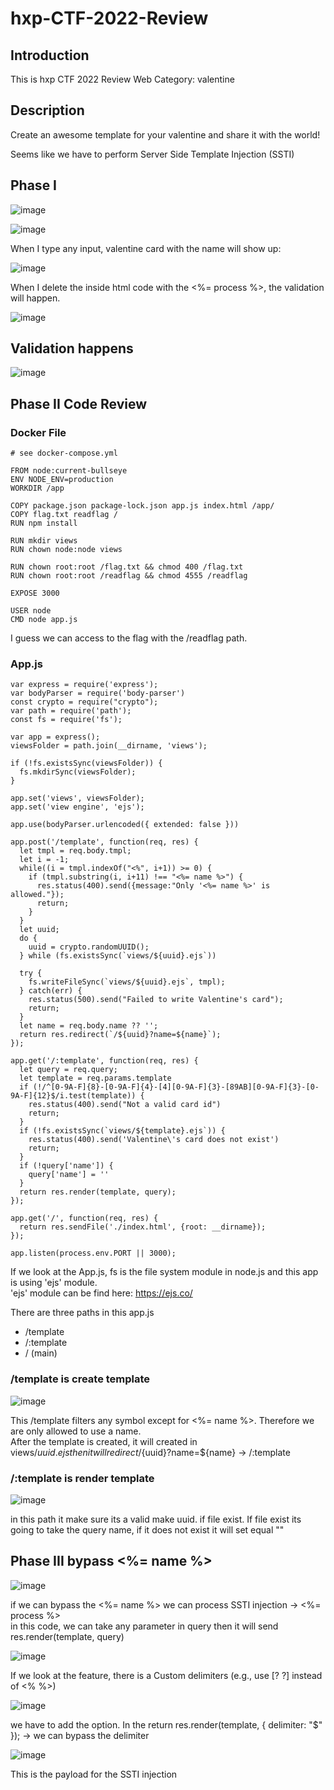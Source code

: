 # hxp-CTF-2022-Review

## Introduction

This is hxp CTF 2022 Review Web Category: valentine

## Description

Create an awesome template for your valentine and share it with the world! 

Seems like we have to perform Server Side Template Injection (SSTI)

## Phase I

![image](https://user-images.githubusercontent.com/79100627/224588481-abbcbfe6-e55d-4aad-a58f-5285d33b85ec.png)

![image](https://user-images.githubusercontent.com/79100627/224588835-fe87180a-23b3-43f5-93b3-a4c6a0edba05.png)

When I type any input, valentine card with the name will show up:

![image](https://user-images.githubusercontent.com/79100627/224588907-22689c75-cfef-48be-bfd1-c9dd9017b1f1.png)

When I delete the inside html code with the <%= process %>, the validation will happen.

![image](https://user-images.githubusercontent.com/79100627/224589030-9e202c87-6a27-4d62-ac77-f0d7093a9fde.png)

## Validation happens

![image](https://user-images.githubusercontent.com/79100627/224589096-9ad5d148-9372-4794-aab5-c54ee8aa9555.png)

## Phase II Code Review

### Docker File
```
# see docker-compose.yml

FROM node:current-bullseye
ENV NODE_ENV=production
WORKDIR /app

COPY package.json package-lock.json app.js index.html /app/
COPY flag.txt readflag /
RUN npm install

RUN mkdir views
RUN chown node:node views

RUN chown root:root /flag.txt && chmod 400 /flag.txt
RUN chown root:root /readflag && chmod 4555 /readflag

EXPOSE 3000

USER node
CMD node app.js
```
I guess we can access to the flag with the /readflag path.

### App.js
```
var express = require('express');
var bodyParser = require('body-parser')
const crypto = require("crypto");
var path = require('path');
const fs = require('fs');

var app = express();
viewsFolder = path.join(__dirname, 'views');

if (!fs.existsSync(viewsFolder)) {
  fs.mkdirSync(viewsFolder);
}

app.set('views', viewsFolder);
app.set('view engine', 'ejs');

app.use(bodyParser.urlencoded({ extended: false }))

app.post('/template', function(req, res) {
  let tmpl = req.body.tmpl;
  let i = -1;
  while((i = tmpl.indexOf("<%", i+1)) >= 0) {
    if (tmpl.substring(i, i+11) !== "<%= name %>") {
      res.status(400).send({message:"Only '<%= name %>' is allowed."});
      return;
    }
  }
  let uuid;
  do {
    uuid = crypto.randomUUID();
  } while (fs.existsSync(`views/${uuid}.ejs`))

  try {
    fs.writeFileSync(`views/${uuid}.ejs`, tmpl);
  } catch(err) {
    res.status(500).send("Failed to write Valentine's card");
    return;
  }
  let name = req.body.name ?? '';
  return res.redirect(`/${uuid}?name=${name}`);
});

app.get('/:template', function(req, res) {
  let query = req.query;
  let template = req.params.template
  if (!/^[0-9A-F]{8}-[0-9A-F]{4}-[4][0-9A-F]{3}-[89AB][0-9A-F]{3}-[0-9A-F]{12}$/i.test(template)) {
    res.status(400).send("Not a valid card id")
    return;
  }
  if (!fs.existsSync(`views/${template}.ejs`)) {
    res.status(400).send('Valentine\'s card does not exist')
    return;
  }
  if (!query['name']) {
    query['name'] = ''
  }
  return res.render(template, query);
});

app.get('/', function(req, res) {
  return res.sendFile('./index.html', {root: __dirname});
});

app.listen(process.env.PORT || 3000);
```

If we look at the App.js, fs is the file system module in node.js and this app is using 'ejs' module. <br/> 
'ejs' module can be find here: https://ejs.co/

There are three paths in this app.js 
- /template
- /:template
- / (main) 

### /template is create template 
![image](https://user-images.githubusercontent.com/79100627/224590609-80514dc7-329c-430c-90a5-b9b609383b83.png)

This /template filters any symbol except for <%= name %>. Therefore we are only allowed to use a name. <br/>
After the template is created, it will created in views/${uuid}.ejs then it will redirect /${uuid}?name=${name} -> /:template


### /:template is render template 
![image](https://user-images.githubusercontent.com/79100627/224590646-b0520e7a-0f67-4722-b6da-8ab1bc9d98ba.png)

in this path it make sure its a valid make uuid. if file exist. If file exist its going to take the query name, if it does not exist it will set equal "" <br/>

## Phase III bypass <%= name %>

![image](https://user-images.githubusercontent.com/79100627/224591464-44c316d7-e8a8-4985-9d38-7aa269585e70.png)

if we can bypass the <%= name %> we can process SSTI injection -> <%= process %> <br/>
in this code, we can take any parameter in query then it will send res.render(template, query)

![image](https://user-images.githubusercontent.com/79100627/224591715-f59bfa70-fef8-4214-b51b-8addd6a2e1be.png)

If we look at the feature, there is a  Custom delimiters (e.g., use [? ?] instead of <% %>)

![image](https://user-images.githubusercontent.com/79100627/224591850-4d977123-7363-4a72-922d-865662612a78.png)

we have to add the option. In the return res.render(template, { delimiter: "$" }); -> we can bypass the delimiter 

![image](https://user-images.githubusercontent.com/79100627/224592233-e4fca135-44ea-4b85-80b2-36afe5dfc692.png)

This is the payload for the SSTI injection 


